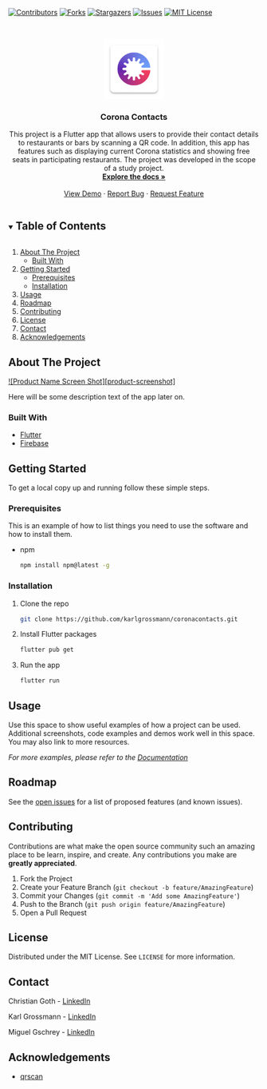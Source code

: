 [![Contributors][contributors-shield]][contributors-url]
[![Forks][forks-shield]][forks-url]
[![Stargazers][stars-shield]][stars-url]
[![Issues][issues-shield]][issues-url]
[![MIT License][license-shield]][license-url]


<!-- PROJECT LOGO -->
<br />
<p align="center">
  <a href="https://github.com/karlgrossmann/coronacontacts">
    <img src="/android/app/src/main/res/mipmap-xxxhdpi/ic_launcher.png" alt="Logo" width="120" height="120">
  </a>

  <h3 align="center">Corona Contacts</h3>

  <p align="center">
    This project is a Flutter app that allows users to provide their contact details to restaurants or bars by scanning a QR code. In addition, this app has features such as displaying current Corona statistics and showing free seats in participating restaurants. The project was developed in the scope of a study project.
    <br />
    <a href="https://github.com/karlgrossmann/coronacontacts"><strong>Explore the docs »</strong></a>
    <br />
    <br />
    <a href="https://github.com/karlgrossmann/coronacontacts">View Demo</a>
    ·
    <a href="https://github.com/karlgrossmann/coronacontacts/issues">Report Bug</a>
    ·
    <a href="https://github.com/karlgrossmann/coronacontacts/issues">Request Feature</a>
  </p>
</p>



<!-- TABLE OF CONTENTS -->
<details open="open">
  <summary><h2 style="display: inline-block">Table of Contents</h2></summary>
  <ol>
    <li>
      <a href="#about-the-project">About The Project</a>
      <ul>
        <li><a href="#built-with">Built With</a></li>
      </ul>
    </li>
    <li>
      <a href="#getting-started">Getting Started</a>
      <ul>
        <li><a href="#prerequisites">Prerequisites</a></li>
        <li><a href="#installation">Installation</a></li>
      </ul>
    </li>
    <li><a href="#usage">Usage</a></li>
    <li><a href="#roadmap">Roadmap</a></li>
    <li><a href="#contributing">Contributing</a></li>
    <li><a href="#license">License</a></li>
    <li><a href="#contact">Contact</a></li>
    <li><a href="#acknowledgements">Acknowledgements</a></li>
  </ol>
</details>



<!-- ABOUT THE PROJECT -->
## About The Project

[![Product Name Screen Shot][product-screenshot]](https://example.com)

Here will be some description text of the app later on.


### Built With

* [Flutter](https://flutter.dev/)
* [Firebase](https://firebase.google.com/)



<!-- GETTING STARTED -->
## Getting Started

To get a local copy up and running follow these simple steps.

### Prerequisites

This is an example of how to list things you need to use the software and how to install them.
* npm
  ```sh
  npm install npm@latest -g
  ```

### Installation

1. Clone the repo
   ```sh
   git clone https://github.com/karlgrossmann/coronacontacts.git
   ```
2. Install Flutter packages
   ```sh
   flutter pub get
   ```
3. Run the app
   ```sh
   flutter run
   ```



<!-- USAGE EXAMPLES -->
## Usage

Use this space to show useful examples of how a project can be used. Additional screenshots, code examples and demos work well in this space. You may also link to more resources.

_For more examples, please refer to the [Documentation](https://example.com)_



<!-- ROADMAP -->
## Roadmap

See the [open issues](https://github.com/karlgrossmann/coronacontacts/issues) for a list of proposed features (and known issues).



<!-- CONTRIBUTING -->
## Contributing

Contributions are what make the open source community such an amazing place to be learn, inspire, and create. Any contributions you make are **greatly appreciated**.

1. Fork the Project
2. Create your Feature Branch (`git checkout -b feature/AmazingFeature`)
3. Commit your Changes (`git commit -m 'Add some AmazingFeature'`)
4. Push to the Branch (`git push origin feature/AmazingFeature`)
5. Open a Pull Request



<!-- LICENSE -->
## License

Distributed under the MIT License. See `LICENSE` for more information.



<!-- CONTACT -->
## Contact

Christian Goth - [LinkedIn](https://www.linkedin.com/in/christian-goth/)

Karl Grossmann - [LinkedIn](https://linkedin.com/in/karlgrossmann)

Miguel Gschrey - [LinkedIn](https://www.linkedin.com/in/miguel-gschrey-555ba0197/)



<!-- ACKNOWLEDGEMENTS -->
## Acknowledgements

* [qrscan](https://pub.dev/packages/qrscan)




<!-- MARKDOWN LINKS & IMAGES -->
<!-- https://www.markdownguide.org/basic-syntax/#reference-style-links -->
[contributors-shield]: https://img.shields.io/github/contributors/karlgrossmann/coronacontacts.svg?style=for-the-badge
[contributors-url]: https://github.com/karlgrossmann/coronacontacts/graphs/contributors
[forks-shield]: https://img.shields.io/github/forks/karlgrossmann/coronacontacts.svg?style=for-the-badge
[forks-url]: https://github.com/karlgrossmann/coronacontacts/network/members
[stars-shield]: https://img.shields.io/github/stars/karlgrossmann/coronacontacts.svg?style=for-the-badge
[stars-url]: https://github.com/karlgrossmann/coronacontacts/stargazers
[issues-shield]: https://img.shields.io/github/issues/karlgrossmann/coronacontacts.svg?style=for-the-badge
[issues-url]: https://github.com/karlgrossmann/coronacontacts/issues
[license-shield]: https://img.shields.io/github/license/karlgrossmann/coronacontacts.svg?style=for-the-badge
[license-url]: https://github.com/karlgrossmann/coronacontacts/blob/main/LICENSE
[linkedin-shield]: https://img.shields.io/badge/-LinkedIn-black.svg?style=for-the-badge&logo=linkedin&colorB=555
[linkedin-url]: https://linkedin.com/in/karlgrossmann
